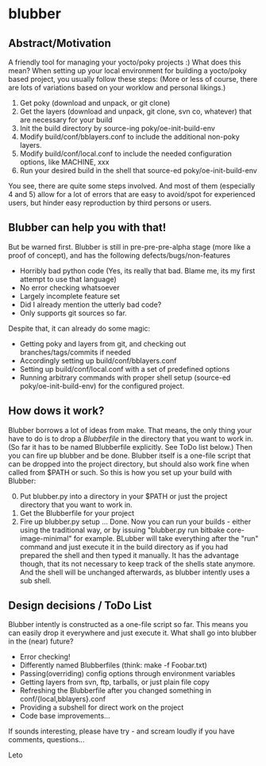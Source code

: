 blubber
=======

Abstract/Motivation
-------------------

A friendly tool for managing your yocto/poky projects :)
What does this mean? When setting up your local environment for building a yocto/poky based project, you usually follow these steps:
(More or less of course, there are lots of variations based on your worklow and personal likings.)

1) Get poky (download and unpack, or git clone)
2) Get the layers (download and unpack, git clone, svn co, whatever) that are necessary for your build
3) Init the build directory by source-ing poky/oe-init-build-env
4) Modify build/conf/bblayers.conf to include the additional non-poky layers.
5) Modify build/conf/local.conf to include the needed configuration options, like MACHINE, xxx
6) Run your desired build in the shell that source-ed poky/oe-init-build-env

You see, there are quite some steps involved. And most of them (especially 4 and 5) allow for a lot of errors that are easy to avoid/spot for experienced users, but hinder easy reproduction by third persons or users.

Blubber can help you with that!
-------------------------------

But be warned first. Blubber is still in pre-pre-pre-alpha stage (more like a proof of concept), and has the following defects/bugs/non-features
- Horribly bad python code (Yes, its really that bad. Blame me, its my first attempt to use that language)
- No error checking whatsoever
- Largely incomplete feature set
- Did I already mention the utterly bad code?
- Only supports git sources so far.

Despite that, it can already do some magic:
- Getting poky and layers from git, and checking out branches/tags/commits if needed
- Accordingly setting up build/conf/bblayers.conf
- Setting up build/conf/local.conf with a set of predefined options
- Running arbitrary commands with proper shell setup (source-ed poky/oe-init-build-env) for the configured project.

How dows it work?
-----------------

Blubber borrows a lot of ideas from make. That means, the only thing your have to do is to drop a _Blubberfile_ in the directory that you want to work in. (So far it has to be named Blubberfile explicitly. See ToDo list below.) Then you can fire up blubber and be done. Blubber itself is a one-file script that can be dropped into the project directory, but should also work fine when called from $PATH or such. So this is how you set up your build with Blubber:

0) Put blubber.py into a directory in your $PATH or just the project directory that you want to work in.
1) Get the Blubberfile for your project
2) Fire up blubber.py setup
... Done. Now you can run your builds - either using the traditional way, or by issuing "blubber.py run bitbake core-image-minimal" for example. BLubber will take everything after the "run" command and just execute it in the build directory as if you had prepared the shell and then typed it manually. It has the advantage though, that its not necessary to keep track of the shells state anymore. And the shell will be unchanged afterwards, as blubber intently uses a sub shell.

Design decisions / ToDo List
----------------------------

Blubber intently is constructed as a one-file script so far. This means you can easily drop it everywhere and just execute it.
What shall go into blubber in the (near) future?
- Error checking!
- Differently named Blubberfiles (think: make -f Foobar.txt)
- Passing(overriding) config options through environment variables
- Getting layers from svn, ftp, tarballs, or just plain file copy
- Refreshing the Blubberfile after you changed something in conf/{local,bblayers}.conf
- Providing a subshell for direct work on the project
- Code base improvements...

If sounds interesting, please have try - and scream loudly if you have comments, questions...

Leto
